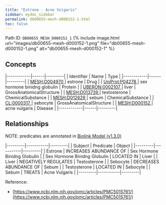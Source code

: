 ```yaml
---
title: "Estrone - Acne Vulgaris"
sidebar: mydoc_sidebar
permalink: db00655-mesh-d000152-1.html
toc: false 
---
```



Path ID: `DB00655_MESH_D000152_1`
{% include image.html url="images/db00655-mesh-d000152-1.png" file="db00655-mesh-d000152-1.png" alt="db00655-mesh-d000152-1" %}

## Concepts

|------------|------|---------|
| Identifier | Name | Type    |
|------------|------|---------|
| <a href="https://identifiers.org/MESH:D004970">MESH:D004970 </a> | estrone | Drug |
| <a href="https://identifiers.org/UniProt:P04278">UniProt:P04278 </a> | sex hormone binidng globulin | Protein |
| <a href="https://identifiers.org/UBERON:0002107">UBERON:0002107 </a> | liver | GrossAnatomicalStructure |
| <a href="https://identifiers.org/MESH:D013739">MESH:D013739 </a> | testosterone | ChemicalSubstance |
| <a href="https://identifiers.org/MESH:D012629">MESH:D012629 </a> | sebum | ChemicalSubstance |
| <a href="https://identifiers.org/CL:0000317">CL:0000317 </a> | sebocyte | GrossAnatomicalStructure |
| <a href="https://identifiers.org/MESH:D000152">MESH:D000152 </a> | acne vulgaris | Disease |
|------------|------|---------|

## Relationships


NOTE: predicates are annotated in <a href="https://github.com/biolink/biolink-model/releases/tag/v1.3.0">Biolink Model (v1.3.0)</a>

|---------|-----------|---------|
| Subject | Predicate | Object  |
|---------|-----------|---------|
| Estrone | INCREASES ABUNDANCE OF | Sex Hormone Binidng Globulin |
| Sex Hormone Binidng Globulin | LOCATED IN | Liver |
| Liver | NEGATIVELY REGULATES | Testosterone |
| Sebocyte | DECREASES ABUNDANCE OF | Sebum |
| Testosterone | LOCATED IN | Sebocyte |
| Sebum | TREATS | Acne Vulgaris |
|---------|-----------|---------|

Reference: 
  - [https://www.ncbi.nlm.nih.gov/pmc/articles/PMC5015761/](https://www.ncbi.nlm.nih.gov/pmc/articles/PMC5015761/)
